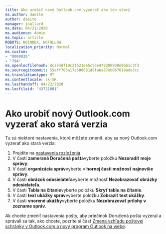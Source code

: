 ```yaml
---
title: Ako urobiť nový Outlook.com vyzerať ako ten starý
ms.author: daeite
author: daeite
manager: joallard
ms.date: 04/21/2020
ms.audience: Admin
ms.topic: article
ROBOTS: NOINDEX, NOFOLLOW
localization_priority: Normal
ms.custom:
- "8000035"
- "794"
ms.openlocfilehash: dc254df10c21521e65c53e478288938e0bb1c3f3
ms.sourcegitcommit: 55eff703a17e500681d8fa6a87eb067019ade3cc
ms.translationtype: MT
ms.contentlocale: sk-SK
ms.lasthandoff: 04/22/2020
ms.locfileid: "43721801"
---
```

# <a name="how-to-make-the-new-outlookcom-look-like-the-old-version"></a>Ako urobiť nový Outlook.com vyzerať ako stará verzia

Tu sú niektoré nastavenia, ktoré môžete zmeniť, aby sa nový Outlook.com vyzerať ako stará verzia:

1. Prejdite na [nastavenia rozloženia](https://outlook.live.com/mail/options/mail/layout).
1. V časti **zameraná Doručená pošta**vyberte položku **Nezoradiť moje správy**.
1. V časti **organizácia správ**vyberte v **hornej časti možnosť najnovšie správy**.
1. V časti **obrázok odosielateľa**vyberte možnosť **Nezobrazovať obrázky odosielateľa**.
1. V časti **Tabla na čítanie**vyberte položku **Skryť tablu na čítanie**.
1. V časti **text ukážky správ**vyberte položku **Zobraziť text ukážky**.
1. V časti **vnorené ukážky**vyberte položku **Nezobrazovať prílohy v zozname správ**.

Ak chcete zmeniť nastavenia pošty, aby priečinok Doručená pošta vyzeral a správali sa tak, ako chcete, pozrite si časť [Zmena vzhľadu poštovej schránky v Outlook.com a nový program Outlook na webe](https://support.office.com/article/b41c2ecb-f23c-42b3-b7f8-659646d5e58c?wt.mc_id=Office_Outlook_com_Alchemy).